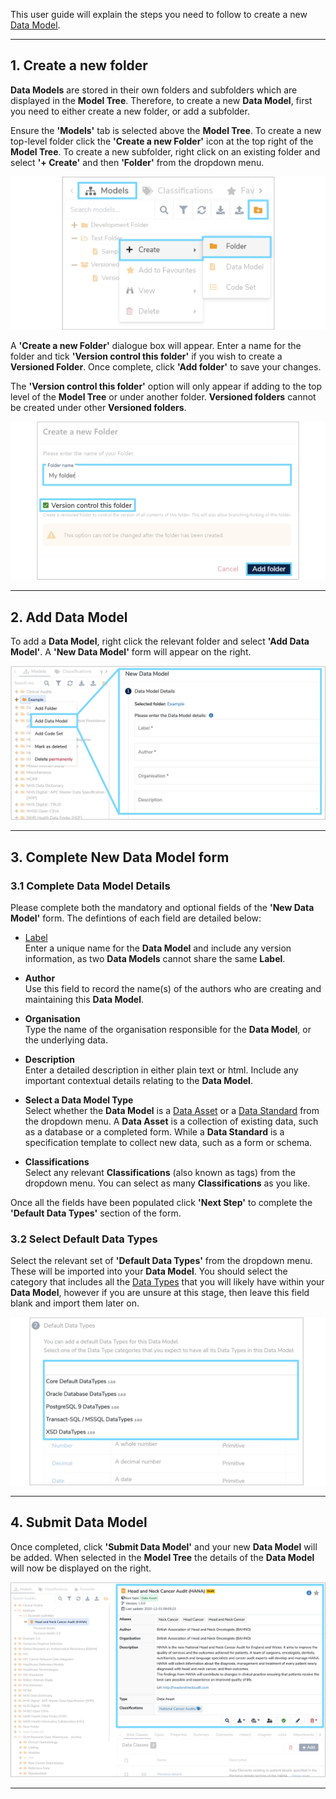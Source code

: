 This user guide will explain the steps you need to follow to create a new [Data Model](../../glossary/data-model/data-model.md). 

---
## <a name="create-a-new-folder"></a>1. Create a new folder
**Data Models** are stored in their own folders and subfolders which are displayed in the **Model Tree**. Therefore, to create a new **Data Model**, first you need to either create a new folder, or add a subfolder.

Ensure the **'Models'** tab is selected above the **Model Tree**. To create a new top-level folder click the **'Create a new Folder'** icon at the top right of the  **Model Tree**. To create a new subfolder, right click on an existing folder and select **'+ Create'** and then **'Folder'** from the dropdown menu.

![Create a new Folder illustration](create-a-new-folder.png)

A **'Create a new Folder'** dialogue box will appear. Enter a name for the folder and tick **'Version control this folder'** if you wish to create a **Versioned Folder**. Once complete, click **'Add folder'** to save your changes.

The **'Version control this folder'** option will only appear if adding to the top level of the **Model Tree** or under another folder. **Versioned folders** cannot be created under other **Versioned folders**.

![Create a new Folder dialogue box](add-folder-description.png)

---

## <a name="add-new-data-model"></a> 2. Add Data Model

To add a **Data Model**, right click the relevant folder and select **'Add Data Model'**. A **'New Data Model'** form will appear on the right. 

![Add data model illustration](add-data-model.png)

---

## <a name="complete-new-data-model-form"></a> 3. Complete New Data Model form

### 3.1 Complete Data Model Details

Please complete both the mandatory and optional fields of the **'New Data Model'** form. The defintions of each field are detailed below:

* [Label](../../glossary/label/label.md)  
	Enter a unique name for the **Data Model** and include any version information, as two **Data Models** cannot share the same **Label**.
	
* **Author**  
	Use this field to record the name(s) of the authors who are creating and maintaining this **Data Model**.

* **Organisation**  
	Type the name of the organisation responsible for the **Data Model**, or the underlying data.

* **Description**  
	Enter a detailed description in either plain text or html. Include any important contextual details relating to the **Data Model**.

* <a name="complete-new-data-model-form-type"></a>**Select a Data Model Type**  
	Select whether the **Data Model** is a [Data Asset](../../glossary/data-asset/data-asset.md) or a [Data Standard](../../glossary/data-standard/data-standard.md) from the dropdown menu. 
	A **Data Asset** is a collection of existing data, such as a database or a completed form. While a **Data Standard** is a specification template to collect new data, such as a form or schema.

* **Classifications**  
	Select any relevant **Classifications** (also known as tags) from the dropdown menu. You can select as many **Classifications** as you like. 

Once all the fields have been populated click **'Next Step'** to complete the **'Default Data Types'** section of the form. 
	
### 3.2 Select Default Data Types

Select the relevant set of **'Default Data Types'** from the dropdown menu. These will be imported into your **Data Model**. You should select the category that includes all the [Data Types](../../glossary/data-type/data-type.md) that you will likely have within your **Data Model**, however if you are unsure at this stage, then leave this field blank and import them later on.

![Default Data Types section of New Data Model form](new-data-model-form-2.png)

---

## 4. Submit Data Model
Once completed, click **'Submit Data Model'** and your new **Data Model** will be added. When selected in the **Model Tree** the details of the **Data Model** will now be displayed on the right.

![New Data Model details](final-data-model-added.png)

---